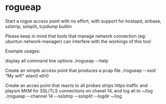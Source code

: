 # rogueap
Start a rogue access point with no effort, with support for hostapd, airbase, sslstrip, sslsplit, tcpdump builtin

Please keep in mind that tools that manage network connection (eg: ubuntun network-manager) can interfere with the workings of this tool


Example usages:

display all command line options
./rogueap --help

Create an simple access point that produces a pcap file
./rogueap --ssid "My wifi" wlan0 eth0

Create an acces point that reacts to all probes strips https traffic and playsm MitM for SSL/TLS connections on chanel 14, and log all to ~/log
./rogueap --channel 14 --sslstrip --sslsplit --logdir ~/log





